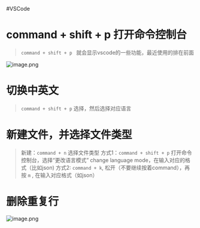 
#VSCode

# command + shift + p 打开命令控制台
> `command + shift + p `
> 就会显示vscode的一些功能，最近使用的排在前面

![image.png](https://cdn.nlark.com/yuque/0/2023/png/663445/1672996010776-550a29a2-7796-4d39-a292-4516195e7697.png#averageHue=%230f4469&clientId=u29e50739-4c1a-4&from=paste&height=177&id=ub27a18bb&originHeight=177&originWidth=667&originalType=binary&ratio=1&rotation=0&showTitle=false&size=23314&status=done&style=none&taskId=u35634fe7-6ed9-4937-a0d9-ea681ab9be2&title=&width=667)

# 切换中英文
> `command + shift + p`
> 选择，然后选择对应语言


# 新建文件，并选择文件类型
> 新建：`command + n`
> 选择文件类型
> 方式1：`command + shift + p` 打开命令控制台，选择“更改语言模式” change language mode，在输入对应的格式（比如json)
> 方式2: `command + k`,  松开（不要继续按着command），再按 `m` , 在输入对应格式（如json）


# 删除重复行
![image.png](https://cdn.nlark.com/yuque/0/2023/png/663445/1688632264762-4181bac7-fd38-4a25-9d2b-c9da9dc40612.png#averageHue=%232c2c2c&clientId=udc97d39c-7536-4&from=paste&height=216&id=uf8be414f&originHeight=216&originWidth=1464&originalType=binary&ratio=1&rotation=0&showTitle=false&size=45694&status=done&style=none&taskId=u4fdb2c5c-380a-46a1-91db-07c88095606&title=&width=1464)
